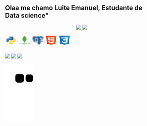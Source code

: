 ##                         Olaa me chamo Luite Emanuel, Estudante de Data science" 
<div align="center">
  <a href="https://github.com/luiteemanuel">
  <img height="180em" src="https://github-readme-stats.vercel.app/api?username=luiteemanuel&show_icons=true&theme=dracula&include_all_commits=true&count_private=true"/>
  <img height="180em" src="https://github-readme-stats.vercel.app/api/top-langs/?username=luiteemanuel&layout=compact&langs_count=7&theme=dracula"/>
</div>
 <div style="display: inline_block"><br>
   <img align="center" alt="Rafa-Python" height="30" width="40" src="https://raw.githubusercontent.com/devicons/devicon/master/icons/python/python-original.svg">
  <img align="center" alt="luite-sql-mongo" height="30" width="40" src="https://github.com/devicons/devicon/blob/master/icons/mongodb/mongodb-plain-wordmark.svg">
  <img align="center" alt="luite-postgres" height="30" width="40" src="https://github.com/devicons/devicon/blob/master/icons/postgresql/postgresql-plain.svg">
  <img align="center" alt="luite-HTML" height="30" width="40" src="https://raw.githubusercontent.com/devicons/devicon/master/icons/html5/html5-original.svg">
  <img align="center" alt="luite-CSS" height="30" width="40" src="https://raw.githubusercontent.com/devicons/devicon/master/icons/css3/css3-original.svg">
</div>

##
  
<div> 
  <a href="https://instagram.com/luiteemanuel" target="_blank"><img src="https://img.shields.io/badge/-Instagram-%23E4405F?style=for-the-badge&logo=instagram&logoColor=white" target="_blank"></a>
  <a href = "https://api.whatsapp.com/send?phone=5562981796360&text=Vim%20do%20Git-hub!%20"><img src="https://icons8.com.br/icons/set/whatsapp" target="_blank"></a>
  <a href="https://www.linkedin.com/in/luite-emanuel-077716181/" target="_blank"><img src="https://img.shields.io/badge/-LinkedIn-%230077B5?style=for-the-badge&logo=linkedin&logoColor=white" target="_blank"></a> 
 
  ![Snake animation](https://github.com/rafaballerini/rafaballerini/blob/output/github-contribution-grid-snake.svg)
 
</div>
